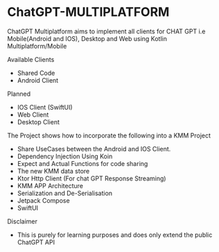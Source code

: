 # ChatGPT-MULTIPLATFORM

ChatGPT Multiplatform aims to implement all clients for CHAT GPT i.e Mobile(Android and IOS), 
Desktop and Web using Kotlin Multiplatform/Mobile

Available Clients
- Shared Code 
- Android Client

Planned 
- IOS Client (SwiftUI)
- Web Client 
- Desktop Client


The Project shows how to incorporate the following into a KMM Project  
- Share UseCases between the Android and IOS Client. 
- Dependency Injection Using Koin
- Expect and Actual Functions for code sharing
- The new KMM data store 
- Ktor Http Client (For chat GPT Response Streaming)
- KMM APP Architecture
- Serialization and De-Serialisation
- Jetpack Compose
- SwiftUI

Disclaimer
- This is purely for learning purposes and does only extend the public ChatGPT API